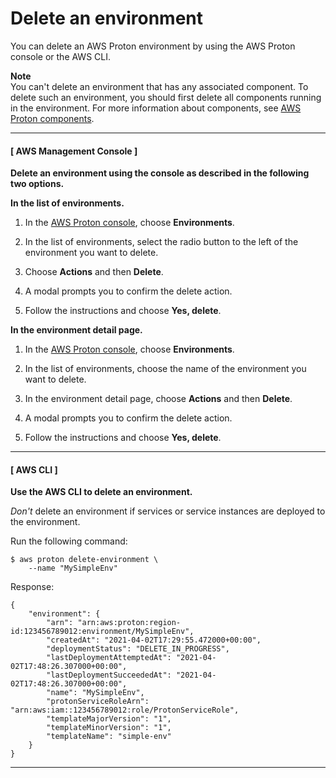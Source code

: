 # Delete an environment<a name="ag-env-delete"></a>

You can delete an AWS Proton environment by using the AWS Proton console or the AWS CLI\.

**Note**  
You can't delete an environment that has any associated component\. To delete such an environment, you should first delete all components running in the environment\. For more information about components, see [AWS Proton components](ag-components.md)\.

------
#### [ AWS Management Console ]

**Delete an environment using the console as described in the following two options\.**

**In the list of environments\.**

1. In the [AWS Proton console](https://console.aws.amazon.com/proton/), choose **Environments**\.

1. In the list of environments, select the radio button to the left of the environment you want to delete\.

1. Choose **Actions** and then **Delete**\.

1. A modal prompts you to confirm the delete action\.

1. Follow the instructions and choose **Yes, delete**\.

**In the environment detail page\.**

1. In the [AWS Proton console](https://console.aws.amazon.com/proton/), choose **Environments**\.

1. In the list of environments, choose the name of the environment you want to delete\.

1. In the environment detail page, choose **Actions** and then **Delete**\.

1. A modal prompts you to confirm the delete action\.

1. Follow the instructions and choose **Yes, delete**\.

------
#### [ AWS CLI ]

**Use the AWS CLI to delete an environment\.**

*Don't* delete an environment if services or service instances are deployed to the environment\.

Run the following command:

```
$ aws proton delete-environment \
    --name "MySimpleEnv"
```

Response:

```
{
    "environment": {
        "arn": "arn:aws:proton:region-id:123456789012:environment/MySimpleEnv",
        "createdAt": "2021-04-02T17:29:55.472000+00:00",
        "deploymentStatus": "DELETE_IN_PROGRESS",
        "lastDeploymentAttemptedAt": "2021-04-02T17:48:26.307000+00:00",
        "lastDeploymentSucceededAt": "2021-04-02T17:48:26.307000+00:00",
        "name": "MySimpleEnv",
        "protonServiceRoleArn": "arn:aws:iam::123456789012:role/ProtonServiceRole",
        "templateMajorVersion": "1",
        "templateMinorVersion": "1",
        "templateName": "simple-env"
    }
}
```

------